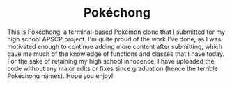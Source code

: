 <h1 align="center">Pokéchong</h1>

This is Pokéchong, a terminal-based Pokémon clone that I submitted for my high school APSCP project.
I'm quite proud of the work I've done, as I was motivated enough to continue adding more content after submitting,
which gave me much of the knowledge of functions and classes that I have today.
For the sake of retaining my high school innocence, I have uploaded the code without any major edits or fixes since graduation (hence the terrible Pokéchong names).
Hope you enjoy!
